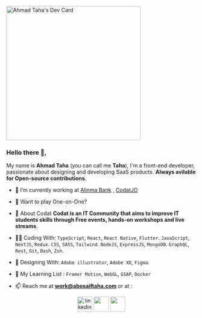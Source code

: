 <a href="https://app.daily.dev/abosaiftaha"><img src="https://api.daily.dev/devcards/v2/68d432988dbd4fe6b01a8c6d065bdf40.png?type=default&r=rrc" width="356" alt="Ahmad Taha's Dev Card"/></a>

### Hello there 👋,

My name is **Ahmad Taha** (you can call me **Taha**), I'm a front-end developer, passionate about designing and developing SaaS products.
**Always avilable for Open-source contributions**.

- 🔭 I’m currently working at [Alinma Bank](https://www.linkedin.com/company/alinma) , [CodatJO](https://facebook.com/CodatJo)
- 🏀 Want to play One-on-One?
- 💬 About Codat
  **Codat is an IT Community that aims to improve IT students skills through Free events, hands-on workshops and live streams**.

- 👨‍💻 Coding With:
  `TypeScript`, `React`, `React Native`, `Flutter`.
  `JavaScript`, `NextJS`, `Redux`.
  `CSS`, `SASS`, `Tailwind`.
  `NodeJS`, `ExpressJS`, `MongoDB`.
  `GraphQL`, `Rest`, `Git`, `Bash`, `Zsh`.

- 🎨 Designing With:
  `Adobe illustrator`, `Adobe XD`, `Figma`.

- 🎯 My Learning List :
  `Framer Motion`, `WebGL`, `GSAP`, `Docker`

- 📫 Reach me at **work@abosaiftaha.com** or at :
<div align="center">
<a href="https://linkedin.com/in/abosaiftaha" target="blank"><img src="https://img.icons8.com/color/96/000000/linkedin.png" alt="linkedin" height="40"/></a>
<a href="https://fb.com/abosaiftaha" target="blank"><img src="https://img.icons8.com/fluent/96/000000/facebook-new.png" height="40"/></a>
<a href="https://instagram.com/abosaif_taha" target="blank"><img src="https://img.icons8.com/fluent/96/000000/instagram-new.png" height="40"/></a>
</div>
